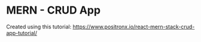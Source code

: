 # MERN - CRUD App 


Created using this tutorial: https://www.positronx.io/react-mern-stack-crud-app-tutorial/

